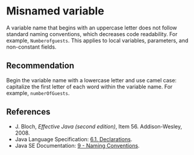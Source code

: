 # Misnamed variable
A variable name that begins with an uppercase letter does not follow standard naming conventions, which decreases code readability. For example, `Numberofguests`. This applies to local variables, parameters, and non-constant fields.


## Recommendation
Begin the variable name with a lowercase letter and use camel case: capitalize the first letter of each word within the variable name. For example, `numberOfGuests`.


## References
* J. Bloch, *Effective Java (second edition)*, Item 56. Addison-Wesley, 2008.
* Java Language Specification: [6.1. Declarations](https://docs.oracle.com/javase/specs/jls/se11/html/jls-6.html#jls-6.1).
* Java SE Documentation: [9 - Naming Conventions](https://www.oracle.com/java/technologies/javase/codeconventions-namingconventions.html).
